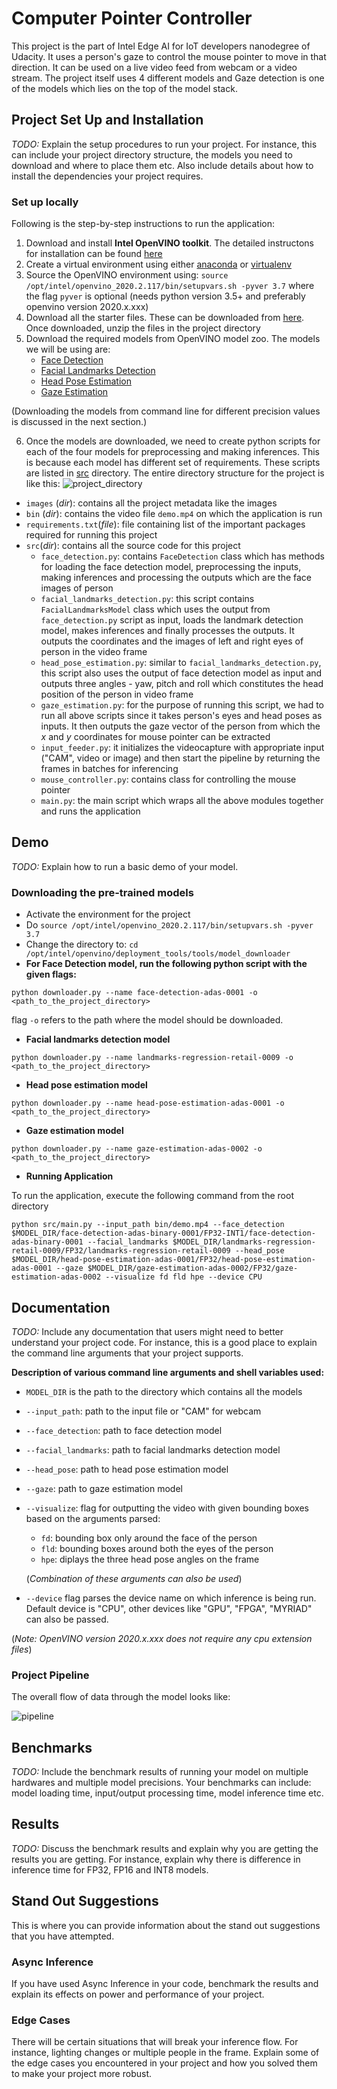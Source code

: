# Computer Pointer Controller
This project is the part of Intel Edge AI for IoT developers nanodegree of Udacity. It 
uses a person's gaze to control the mouse pointer to move in that direction. It can be used on a live video feed from webcam or a video stream. The project itself uses 4 different models and Gaze detection is one of the models which lies on the top of the model stack.

## Project Set Up and Installation
*TODO:* Explain the setup procedures to run your project. For instance, this can include your project directory structure, the models you need to download and where to place them etc. Also include details about how to install the dependencies your project requires.

### Set up locally
Following is the step-by-step instructions to run the application:
1. Download and install __Intel OpenVINO toolkit__. The detailed instructons for installation can be 
found [here](https://docs.openvinotoolkit.org/latest/index.html)
2. Create a virtual environment using either [anaconda](https://docs.conda.io/projects/conda/en/latest/user-guide/tasks/manage-environments.html#creating-an-environment-with-commands) or [virtualenv](https://docs.python.org/3/library/venv.html#creating-virtual-environments)
3. Source the OpenVINO environment using: `source /opt/intel/openvino_2020.2.117/bin/setupvars.sh -pyver 3.7` where the flag `pyver` is optional (needs python version 3.5+ and preferably openvino version 2020.x.xxx)
4. Download all the starter files. These can be downloaded from [here](https://video.udacity-data.com/topher/2020/April/5e974e37_starter/starter.zip). Once downloaded, unzip the files in the project directory
5. Download the required models from OpenVINO model zoo. The models we will be using are:
    * [Face Detection](https://docs.openvinotoolkit.org/latest/omz_models_intel_face_detection_adas_binary_0001_description_face_detection_adas_binary_0001.html)
    * [Facial Landmarks Detection](https://docs.openvinotoolkit.org/latest/_models_intel_landmarks_regression_retail_0009_description_landmarks_regression_retail_0009.html)
    * [Head Pose Estimation](https://docs.openvinotoolkit.org/latest/_models_intel_head_pose_estimation_adas_0001_description_head_pose_estimation_adas_0001.html)
    * [Gaze Estimation](https://docs.openvinotoolkit.org/latest/_models_intel_gaze_estimation_adas_0002_description_gaze_estimation_adas_0002.html)

(Downloading the models from command line for different precision values is discussed in the next section.)

6. Once the models are downloaded, we need to create python scripts for each of the four models for preprocessing and making inferences. This is because each model has different set of requirements. These scripts are listed in [src](src/) directory.
The entire directory structure for the project is like this:
![project_directory](images/directory_structure.png)

- `images` (_dir_): contains all the project metadata like the images
- `bin` (_dir_): contains the video file `demo.mp4` on which the application is run
- `requirements.txt`(_file_): file containing list of the important packages required for running this project
- `src`(_dir_): contains all the source code for this project
    - `face_detection.py`: contains `FaceDetection` class which has methods for loading the face detection model, preprocessing the inputs, making inferences and processing the outputs which are the face images of person
    - `facial_landmarks_detection.py`: this script contains `FacialLandmarksModel` class which uses the output from `face_detection.py` script as input, loads the landmark detection model, makes inferences and finally processes the outputs. It outputs the coordinates and the images of left and right eyes of person in the video frame
    - `head_pose_estimation.py`: similar to `facial_landmarks_detection.py`, this script also uses the output of face detection model as input and outputs three angles - yaw, pitch and roll which constitutes the head position of the person in video frame
    - `gaze_estimation.py`: for the purpose of running this script, we had to run all above scripts since it takes person's eyes and head poses as inputs. It then outputs the gaze vector of the person from which the _x_ and _y_ coordinates for mouse pointer can be extracted
    - `input_feeder.py`: it initializes the videocapture with appropriate input ("CAM", video or image) and then start the pipeline by returning the frames in batches for inferencing
    - `mouse_controller.py`: contains class for controlling the mouse pointer
    - `main.py`: the main script which wraps all the above modules together and runs the application

## Demo
*TODO:* Explain how to run a basic demo of your model.
### Downloading the pre-trained models
- Activate the environment for the project
- Do `source /opt/intel/openvino_2020.2.117/bin/setupvars.sh -pyver 3.7` 
- Change the directory to:
`cd /opt/intel/openvino/deployment_tools/tools/model_downloader`
- __For Face Detection model, run the following python script with the given flags:__
```
python downloader.py --name face-detection-adas-0001 -o <path_to_the_project_directory>
```
flag `-o` refers to the path where the model should be downloaded.

- __Facial landmarks detection model__
```
python downloader.py --name landmarks-regression-retail-0009 -o <path_to_the_project_directory>
```
- __Head pose estimation model__
```
python downloader.py --name head-pose-estimation-adas-0001 -o <path_to_the_project_directory>
```
- __Gaze estimation model__
```
python downloader.py --name gaze-estimation-adas-0002 -o <path_to_the_project_directory>
```
- __Running Application__

To run the application, execute the following command from the root directory
```
python src/main.py --input_path bin/demo.mp4 --face_detection $MODEL_DIR/face-detection-adas-binary-0001/FP32-INT1/face-detection-adas-binary-0001 --facial_landmarks $MODEL_DIR/landmarks-regression-retail-0009/FP32/landmarks-regression-retail-0009 --head_pose $MODEL_DIR/head-pose-estimation-adas-0001/FP32/head-pose-estimation-adas-0001 --gaze $MODEL_DIR/gaze-estimation-adas-0002/FP32/gaze-estimation-adas-0002 --visualize fd fld hpe --device CPU
```

## Documentation
*TODO:* Include any documentation that users might need to better understand your project code. For instance, this is a good place to explain the command line arguments that your project supports.

__Description of various command line arguments and shell variables used:__
- `MODEL_DIR` is the path to the directory which contains all the models
- `--input_path`: path to the input file or "CAM" for webcam
- `--face_detection`: path to face detection model
- `--facial_landmarks`: path to facial landmarks detection model
- `--head_pose`: path to head pose estimation model
- `--gaze`: path to gaze estimation model
- `--visualize`: flag for outputting the video with given bounding boxes based on the arguments parsed: 
    * `fd`: bounding box only around the face of the person
    * `fld`: bounding boxes around both the eyes of the person
    * `hpe`: diplays the three head pose angles on the frame
    
    (_Combination of these arguments can also be used_)
- `--device` flag parses the device name on which inference is being run. Default device is "CPU", other devices like "GPU", "FPGA", "MYRIAD" can also be passed.

(_Note: OpenVINO version 2020.x.xxx does not require any cpu extension files_)

### Project Pipeline
The overall flow of data through the model looks like:

![pipeline](images/pipeline.png)

## Benchmarks
*TODO:* Include the benchmark results of running your model on multiple hardwares and multiple model precisions. Your benchmarks can include: model loading time, input/output processing time, model inference time etc.

## Results
*TODO:* Discuss the benchmark results and explain why you are getting the results you are getting. For instance, explain why there is difference in inference time for FP32, FP16 and INT8 models.

## Stand Out Suggestions
This is where you can provide information about the stand out suggestions that you have attempted.

### Async Inference
If you have used Async Inference in your code, benchmark the results and explain its effects on power and performance of your project.

### Edge Cases
There will be certain situations that will break your inference flow. For instance, lighting changes or multiple people in the frame. Explain some of the edge cases you encountered in your project and how you solved them to make your project more robust.
